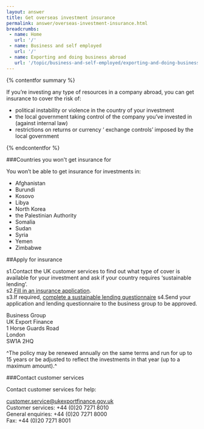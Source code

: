 ```yaml
---
layout: answer
title: Get overseas investment insurance
permalink: answer/overseas-investment-insurance.html
breadcrumbs:
 - name: Home
   url: '/'
 - name: Business and self employed
   url: '/'
 - name: Exporting and doing business abroad
   url: '/topic/business-and-self-employed/exporting-and-doing-business-abroad.html'
---
```

{% contentfor summary %}

If you’re investing any type of resources in a company abroad, you can get insurance to cover the risk of:

* political instability or violence in the country of your investment 
* the local government taking control of the company you’ve invested in (against internal law)
* restrictions on returns or currency ‘ exchange controls’ imposed by the local  government 

{% endcontentfor %}

###Countries you won't get insurance for

You won’t be able to get insurance for investments in:

* Afghanistan
* Burundi
* Kosovo
* Libya
* North Korea
* the Palestinian Authority
* Somalia
* Sudan
* Syria
* Yemen
* Zimbabwe

##Apply for insurance

s1.Contact the UK customer services to find out what type of cover is available for your investment and ask if your country requires ‘sustainable lending’.  
s2.[Fill in an insurance application](https://www.gov.uk/government/uploads/system/uploads/attachment_data/file/210645/oii-application-form.pdf).  
s3.If required, [complete a sustainable lending questionnaire](https://www.gov.uk/government/uploads/system/uploads/attachment_data/file/207389/sustainable-lending-form.pdf)
s4.Send your application and lending questionnaire to the business group to be approved.  

Business Group   
UK Export Finance   
1 Horse Guards Road   
London  
SW1A 2HQ   


^The policy may be renewed annually on the same terms and run for up to 15 years or be adjusted to reflect the investments in that year (up to a maximum amount).^


###Contact customer services

Contact customer services for help:

customer.service@ukexportfinance.gov.uk  
Customer services: +44 (0)20 7271 8010  
General enquiries: +44 (0)20 7271 8000  
Fax: +44 (0)20 7271 8001  



